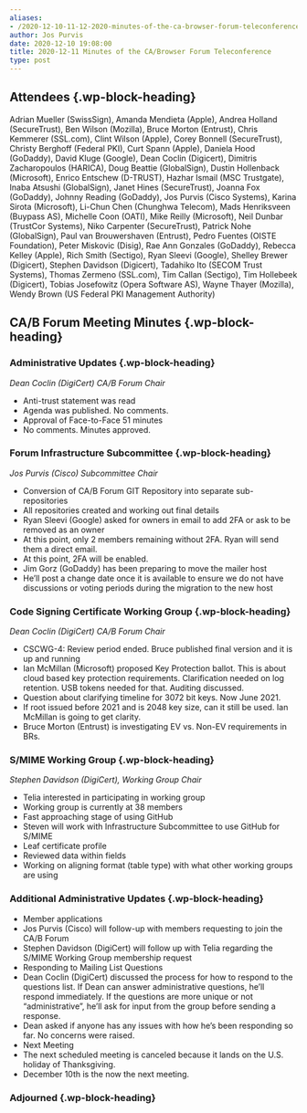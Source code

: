 ```yaml
---
aliases:
- /2020-12-10-11-12-2020-minutes-of-the-ca-browser-forum-teleconference/
author: Jos Purvis
date: 2020-12-10 19:08:00
title: 2020-12-11 Minutes of the CA/Browser Forum Teleconference
type: post
---
```


## Attendees {.wp-block-heading}

Adrian Mueller (SwissSign), Amanda Mendieta (Apple), Andrea Holland (SecureTrust), Ben Wilson (Mozilla), Bruce Morton (Entrust), Chris Kemmerer (SSL.com), Clint Wilson (Apple), Corey Bonnell (SecureTrust), Christy Berghoff (Federal PKI), Curt Spann (Apple), Daniela Hood (GoDaddy), David Kluge (Google), Dean Coclin (Digicert), Dimitris Zacharopoulos (HARICA), Doug Beattie (GlobalSign), Dustin Hollenback (Microsoft), Enrico Entschew (D-TRUST), Hazhar Ismail (MSC Trustgate), Inaba Atsushi (GlobalSign), Janet Hines (SecureTrust), Joanna Fox (GoDaddy), Johnny Reading (GoDaddy), Jos Purvis (Cisco Systems), Karina Sirota (Microsoft), Li-Chun Chen (Chunghwa Telecom), Mads Henriksveen (Buypass AS), Michelle Coon (OATI), Mike Reilly (Microsoft), Neil Dunbar (TrustCor Systems), Niko Carpenter (SecureTrust), Patrick Nohe (GlobalSign), Paul van Brouwershaven (Entrust), Pedro Fuentes (OISTE Foundation), Peter Miskovic (Disig), Rae Ann Gonzales (GoDaddy), Rebecca Kelley (Apple), Rich Smith (Sectigo), Ryan Sleevi (Google), Shelley Brewer (Digicert), Stephen Davidson (Digicert), Tadahiko Ito (SECOM Trust Systems), Thomas Zermeno (SSL.com), Tim Callan (Sectigo), Tim Hollebeek (Digicert), Tobias Josefowitz (Opera Software AS), Wayne Thayer (Mozilla), Wendy Brown (US Federal PKI Management Authority)

## CA/B Forum Meeting Minutes {.wp-block-heading}

### Administrative Updates {.wp-block-heading}

_Dean Coclin (DigiCert) CA/B Forum Chair_

- Anti-trust statement was read
- Agenda was published. No comments.
- Approval of Face-to-Face 51 minutes
- No comments. Minutes approved.

### Forum Infrastructure Subcommittee {.wp-block-heading}

_Jos Purvis (Cisco) Subcommittee Chair_

- Conversion of CA/B Forum GIT Repository into separate sub-repositories
- All repositories created and working out final details
- Ryan Sleevi (Google) asked for owners in email to add 2FA or ask to be removed as an owner
- At this point, only 2 members remaining without 2FA. Ryan will send them a direct email.
- At this point, 2FA will be enabled.
- Jim Gorz (GoDaddy) has been preparing to move the mailer host
- He’ll post a change date once it is available to ensure we do not have discussions or voting periods during the migration to the new host

### Code Signing Certificate Working Group {.wp-block-heading}

_Dean Coclin (DigiCert) CA/B Forum Chair_

- CSCWG-4: Review period ended. Bruce published final version and it is up and running
- Ian McMillan (Microsoft) proposed Key Protection ballot. This is about cloud based key protection requirements. Clarification needed on log retention. USB tokens needed for that. Auditing discussed.
- Question about clarifying timeline for 3072 bit keys. Now June 2021.
- If root issued before 2021 and is 2048 key size, can it still be used. Ian McMillan is going to get clarity.
- Bruce Morton (Entrust) is investigating EV vs. Non-EV requirements in BRs.

### S/MIME Working Group {.wp-block-heading}

_Stephen Davidson (DigiCert), Working Group Chair_

- Telia interested in participating in working group
- Working group is currently at 38 members
- Fast approaching stage of using GitHub
- Steven will work with Infrastructure Subcommittee to use GitHub for S/MIME
- Leaf certificate profile
- Reviewed data within fields
- Working on aligning format (table type) with what other working groups are using

### Additional Administrative Updates {.wp-block-heading}

- Member applications
- Jos Purvis (Cisco) will follow-up with members requesting to join the CA/B Forum
- Stephen Davidson (DigiCert) will follow up with Telia regarding the S/MIME Working Group membership request
- Responding to Mailing List Questions
- Dean Coclin (DigiCert) discussed the process for how to respond to the questions list. If Dean can answer administrative questions, he’ll respond immediately. If the questions are more unique or not “administrative”, he’ll ask for input from the group before sending a response.
- Dean asked if anyone has any issues with how he’s been responding so far. No concerns were raised.
- Next Meeting
- The next scheduled meeting is canceled because it lands on the U.S. holiday of Thanksgiving.
- December 10th is the now the next meeting.

### Adjourned {.wp-block-heading}